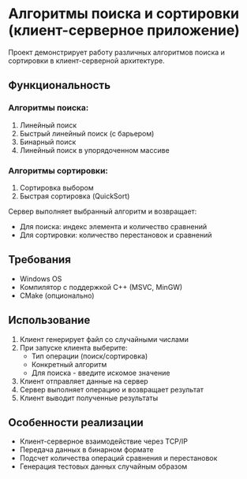 # Алгоритмы поиска и сортировки (клиент-серверное приложение)

Проект демонстрирует работу различных алгоритмов поиска и сортировки в клиент-серверной архитектуре.

## Функциональность

### Алгоритмы поиска:
1. Линейный поиск
2. Быстрый линейный поиск (с барьером)
3. Бинарный поиск
4. Линейный поиск в упорядоченном массиве

### Алгоритмы сортировки:
1. Сортировка выбором
2. Быстрая сортировка (QuickSort)

Сервер выполняет выбранный алгоритм и возвращает:
- Для поиска: индекс элемента и количество сравнений
- Для сортировки: количество перестановок и сравнений

## Требования
- Windows OS
- Компилятор с поддержкой C++ (MSVC, MinGW)
- CMake (опционально)

## Использование

1. Клиент генерирует файл со случайными числами
2. При запуске клиента выберите:
   - Тип операции (поиск/сортировка)
   - Конкретный алгоритм
   - Для поиска - введите искомое значение
3. Клиент отправляет данные на сервер
4. Сервер выполняет операцию и возвращает результат
5. Клиент выводит полученные результаты

## Особенности реализации

- Клиент-серверное взаимодействие через TCP/IP
- Передача данных в бинарном формате
- Подсчет количества операций сравнения и перестановок
- Генерация тестовых данных случайным образом
